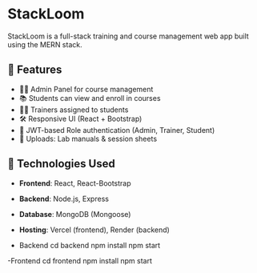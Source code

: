 # StackLoom

StackLoom is a full-stack training and course management web app built using the MERN stack.

## 🔧 Features

- 🧑‍💻 Admin Panel for course management
- 📚 Students can view and enroll in courses
- 👨‍🏫 Trainers assigned to students
- 🛠️ Responsive UI (React + Bootstrap)
- 🔐 JWT-based Role authentication (Admin, Trainer, Student)
- 📁 Uploads: Lab manuals & session sheets

## 🚀 Technologies Used

- **Frontend**: React, React-Bootstrap
- **Backend**: Node.js, Express
- **Database**: MongoDB (Mongoose)
- **Hosting**: Vercel (frontend), Render (backend)

- Backend
cd backend
npm install
npm start

-Frontend
cd frontend
npm install
npm start



